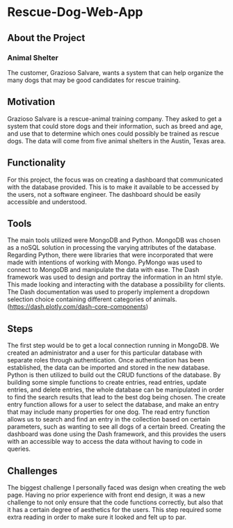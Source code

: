 # Rescue-Dog-Web-App
## About the Project
### Animal Shelter
The customer, Grazioso Salvare, wants a system that can help organize the many dogs that may be good candidates for rescue training.
## Motivation
Grazioso Salvare is a rescue-animal training company. They asked to get a system that could store dogs and their information, such as breed and age, and use that to determine which ones could possibly be trained as rescue dogs. The data will come from five animal shelters in the Austin, Texas area.
## Functionality
For this project, the focus was on creating a dashboard that communicated with the database provided. This is to make it available to be accessed by the users, not a software engineer. The dashboard should be easily accessible and understood.
## Tools
The main tools utilized were MongoDB and Python. MongoDB was chosen as a noSQL solution in processing the varying attributes of the database. Regarding Python, there were libraries that were incorporated that were made with intentions of working with Mongo. PyMongo was used to connect to MongoDB and manipulate the data with ease. The Dash framework was used to design and portray the information in an html style. This made looking and interacting with the database a possibility for clients. The Dash documentation was used to properly implement a dropdown selection choice containing different categories of animals.(https://dash.plotly.com/dash-core-components) 
## Steps
The first step would be to get a local connection running in MongoDB. We created an administrator and a user for this particular database with separate roles through authentication. Once authentication has been established, the data can be imported and stored in the new database. Python is then utilized to build out the CRUD functions of the database. By building some simple functions to create entries, read entries, update entries, and delete entries, the whole database can be manipulated in order to find the search results that lead to the best dog being chosen. The create entry function allows for a user to select the database, and make an entry that may include many properties for one dog. The read entry function allows us to search and find an entry in the collection based on certain parameters, such as wanting to see all dogs of a certain breed. Creating the dashboard was done using the Dash framework, and this provides the users with an accessible way to access the data without having to code in queries. 
## Challenges
The biggest challenge I personally faced was design when creating the web page. Having no prior experience with front end design, it was a new challenge to not only ensure that the code functions correctly, but also that it has a certain degree of aesthetics for the users. This step required some extra reading in order to make sure it looked and felt up to par.
